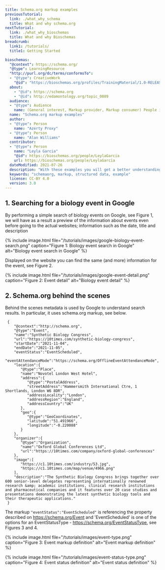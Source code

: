 ```yaml
---
title: Schema.org markup examples
previousTutorial:
  link: ./what_why_schema
  title: What and why schema.org
nextTutorial:
  link: ./what_why_bioschemas
  title: What and why Bioschemas
breadcrumb:
  link1: /tutorials/
  title1: Getting Started

bioschemas:
  "@context": https://schema.org/
  "@type": LearningResource
  "http://purl.org/dc/terms/conformsTo":
  - "@type": CreativeWork
    "@id": "https://bioschemas.org/profiles/TrainingMaterial/1.0-RELEASE"
  about:
    - "@id": https://schema.org
    - "@id": http://edamontology.org/topic_0089
  audience:
  - "@type": Audience
    name: (General interest, Markup provider, Markup consumer) People interested in Schema.org markup examples
  name: "Schema.org markup examples"
  author:
  - "@type": Person
    name: "Azerty Proxy"
  - "@type": Person
    name: "Alan Williams"
  contributor:
  - "@type": Person
    name: "Leyla Garcia"
    "@id": https://bioschemas.org/people/LeylaGarcia
    url: https://bioschemas.org/people/LeylaGarcia
  dateModified: 2021-07-26
  description: "With these examples you will get a better understanding of benefits brought by structure data, i.e., schema.org markup"
  keywords: "schemaorg, markup, structured data, example"
  license: CC-BY 4.0
  version: 3.0
---
```


## 1. Searching for a biology event in Google

By performing a simple search of biology events on Google, see Figure 1, we will have as a result a preview of the information about events even before going to the actual websites; information such as the date, title and description

{% include image.html file="/tutorials/images/google-biology-event-search.png" caption="Figure 1: Biology event search in Google" alt="Biology event search in Google" %}

Displayed on the website you can find the same (and more) information for the event, see Figure 2.

{% include image.html file="/tutorials/images/google-event-detail.png" caption="Figure 2: Event detail" alt="Biology event detail" %}

## 2. Schema.org behind the scenes

Behind the scenes metadata is used by Google to understand search results. In particular, it uses schema.org markup, see below.

	 {
	    "@context":"http://schema.org",
	    "@type":"Event",
	    "name":"Synthetic Biology Congress",
	    "url":"https://10times.com/synthetic-biology-congress",
	    "startDate":"2021-11-04",
	    "endDate":"2021-11-05",
	    "eventStatus":"EventScheduled",
	    "eventAttendanceMode":"https://schema.org/OfflineEventAttendanceMode",
	    "location":{
	       "@type":"Place",
	       "name":"Novotel London West Hotel",
	       "address":{
	          "@type":"PostalAddress",
	          "streetAddress":"Hammersmith International Ctre, 1 Shortlands, London W6 8DR",
	          "addressLocality":"London",
	          "addressRegion":"England",
	          "addressCountry":"UK"
	       },
	       "geo":{
	          "@type":"GeoCoordinates",
	          "latitude":"51.491966",
	          "longitude":"-0.220088"
	       }
	    },
	    "organizer":{
	       "@type":"Organization",
	       "name":"Oxford Global Conferences Ltd",
	       "url":"https://10times.com/company/oxford-global-conferences"
	    },
	    "image":[
	       "https://c1.10times.com/industry/53.jpg",
	       "https://c1.10times.com/map/venue/4966.png"
	    ],
	    "description":"The Synthetic Biology Congress brings together over 600 senior-level delegates representing internationally renowned research &amp; academic institutions, clinical research institutions and pharmaceutical companies and it features over 20 case studies and presentations demonstrating the latest synthetic biology tools and their therapeutic applications."
	 }

The markup `"eventStatus":"EventScheduled"` is referencing the property described on https://schema.org/Event and 'EventScheduled' is one of the options for an EventStatusType - https://schema.org/EventStatusType, see Figures 3 and 4.

{% include image.html file="/tutorials/images/event-type.png" caption="Figure 3: Event markup definition" alt="Event markup definition" %}


{% include image.html file="/tutorials/images/event-status-type.png" caption="Figure 4: Event status definition" alt="Event status definition" %}


